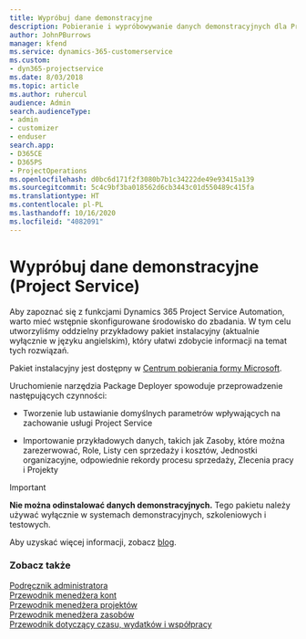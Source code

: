 ```yaml
---
title: Wypróbuj dane demonstracyjne
description: Pobieranie i wypróbowywanie danych demonstracyjnych dla Project Service Automation.
author: JohnPBurrows
manager: kfend
ms.service: dynamics-365-customerservice
ms.custom:
- dyn365-projectservice
ms.date: 8/03/2018
ms.topic: article
ms.author: ruhercul
audience: Admin
search.audienceType:
- admin
- customizer
- enduser
search.app:
- D365CE
- D365PS
- ProjectOperations
ms.openlocfilehash: d0bc6d171f2f3080b7b1c34222de49e93415a139
ms.sourcegitcommit: 5c4c9bf3ba018562d6cb3443c01d550489c415fa
ms.translationtype: HT
ms.contentlocale: pl-PL
ms.lasthandoff: 10/16/2020
ms.locfileid: "4082091"
---
```

# <a name="experiment-with-demo-data-project-service"></a>Wypróbuj dane demonstracyjne (Project Service)

Aby zapoznać się z funkcjami Dynamics 365 Project Service Automation, warto mieć wstępnie skonfigurowane środowisko do zbadania. W tym celu utworzyliśmy oddzielny przykładowy pakiet instalacyjny (aktualnie wyłącznie w języku angielskim), który ułatwi zdobycie informacji na temat tych rozwiązań. 

Pakiet instalacyjny jest dostępny w [Centrum pobierania formy Microsoft](https://go.microsoft.com/fwlink/?linkid=859966).  

Uruchomienie narzędzia Package Deployer spowoduje przeprowadzenie następujących czynności: 
  
-   Tworzenie lub ustawianie domyślnych parametrów wpływających na zachowanie usługi Project Service  
  
-   Importowanie przykładowych danych, takich jak Zasoby, które można zarezerwować, Role, Listy cen sprzedaży i kosztów, Jednostki organizacyjne, odpowiednie rekordy procesu sprzedaży, Zlecenia pracy i Projekty    
  
> [!IMPORTANT]
> **Nie można odinstalować danych demonstracyjnych.** Tego pakietu należy używać wyłącznie w systemach demonstracyjnych, szkoleniowych i testowych.

Aby uzyskać więcej informacji, zobacz [blog](https://blogs.msdn.microsoft.com/crm/2017/10/24/microsoft-dynamics-365-for-field-service-and-project-service-automation-sample-data).





  
### <a name="see-also"></a>Zobacz także  
 [Podręcznik administratora](../psa/admin-guide.md)   
 [Przewodnik menedżera kont](../psa/account-manager-guide.md)   
 [Przewodnik menedżera projektów](../psa/project-manager-guide.md)   
 [Przewodnik menedżera zasobów](../psa/resource-manager-guide.md)   
 [Przewodnik dotyczący czasu, wydatków i współpracy](../psa/time-expense-collaboration-guide.md)
